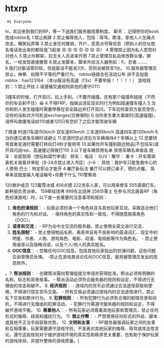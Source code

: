 # htxrp      
     Hi Everyone


hi，欢迎来到我们的RP，等一下送我们服务器规章制度。
聊天：
记得把你的kook改成roblox名 
 1.禁止刷屏
 2.禁止侮辱他人，包括：辱骂，欺凌，拿他人人生痛点攻击，嘲笑玩弄等 
3.禁止发任何推销，开户，恶意点号等信息（把别人的住址姓名电话发出来的都给我飞起来 😡 😡 😡 😡 😡 😡 😡）
 4.管理禁止因为私人恩怨针对他人
5.禁止吵群架，拉无关人员进来开团 
7.禁止管理员私自修改群头像，群名，一经发现直接撤管
8.禁止发脚本，脚本外挂注入器例如：fl，忍者………   
9.我们对脏话管的轻，但是脏话不能发3次，否则会被禁言1分。
10.服务器管理员禁止，神拳、权限不平等的严重行为。
roblox链接会在活动公布 进不去加我roblox：hao123164 （本rp服没有高速（f3x）不要举报！！！！！）
游戏规则：
1.禁止开挂
2.请遵循交通规则其他的遵守OTC

3撞车的时候，打开双闪，拉上手刹。（不要开碰撞，还有那个碰撞布娃娃（不然你的车会刹不住）😀
 4.不得FRP，指做出违反现实的行为例如超速撞车撞人 
5.当你和别人发生碰撞时需要停靠在安全路边并打开双闪，下车后检查双方是否受伤，没有的话和对方司机说exchanges(交换保险) 
6.当你发生重大事故时(高速碰撞)，请呼叫救援电话如110或者120只有您好了之后才能驾驶车辆
 
7.限速
村道(1车道)50km/h 
双车道80km/h 
三车道95km/h 
高速四车道120km/h
  8.当你遇见紧急车辆时请避让  11.变道时您必须后方车辆保持4个车辆以上 
12.您要转弯或者变道时需要打转向灯4秒才能转弯 
13.如果你开车撞到路边物品(不包括车)请开双闪说rep，高速撞记得拨打110
3.以下是车辆禁用名单
禁用车辆名单唐县
跑车：全部禁用（想玩和腐竹申请）
轿车：
电动：
SUV：奢华：
重卡：开车需填表机关报备并审批（8-24点禁止进入市区）小卡：
其他：救护车只能急救中心的人使用
巴士：特定职业才能开
4.餐厅新玩法
餐厅可以预订桌子，预约点餐。
简单来说就是输入电话编号+你要干什么
110警察局

120救护成员
123蜜雪冰城
456点摸
222洗车人家，可以用来修车
555滴滴打车，新幹部负责派单。
159牵挂烧烤
999东北烧烤
256华莱士
在参与河北唐县RP（角色扮演游戏）时，以下是一些重要的注意事项和规则：
1. **角色扮演规则**：   - 玩家必须扮演一个角色并且与其他玩家互动，采取适合他们角色的行为和对话。   - 保持角色的真实性和一致性，不得随意脱离角色（OOC）。
2. **语言和交流**：   - RP为全中文交流的服务器，禁止使用全英文进行交流，
3. **姓名限制**：   - 禁止使用物品名称、离奇并且有不良影响的英语词汇、现实中的明星、作者、人物、游戏角色、电影、动漫、电视剧等作为角色名。   - 禁止使用谐音以及隐晦词语，以及个人/他人的真实姓名。
4. **OOC信息**：   - 忽略任何OOC信息，包括其他玩家指出的扮演问题，这些问题应由管理员处理。   -禁止在游戏类谈论任何OOC信息，服务器管理员发出的信息除外。

。7. **帮派规则**：   - 创建帮派需向管理组提交申请并获得批准，帮派必须有明确的名称、标志和背景故事。   - 帮派活动必须符合服务器的规则和设定，不得进行无理由的攻击和破坏。
8. **经济规则**：   - 游戏内的货币必须通过合法途径获取和使用，不得进行现实货币交易。   - 所有交易必须通过游戏内的合法途径进行，禁止私下交易和欺诈行为。
9. **犯罪规则**：   - 所有犯罪行为必须有合理的剧情背景和动机，不得进行无理由的犯罪活动。   - 犯罪行为需遵守服务器的规则和设定，不得破坏游戏平衡。
10. **尊重他人**：    - 所有玩家必须尊重其他玩家和管理员，禁止任何形式的侮辱、歧视和骚扰行为。
11. **禁止作弊**：    - 严禁使用任何形式的外挂、脚本或其他不正当手段获取优势。
12. **文明和友善**：    - RP服务器强调玩家之间的友善和互相尊重，玩家需要遵守游戏守则，不发表对其他玩家的侮辱、辱骂或攻击性言论。遵守这些规则对于维护游戏环境的真实性和秩序至关重要，也有助于保护玩家的游戏体验，并提升整体的游戏质量。[